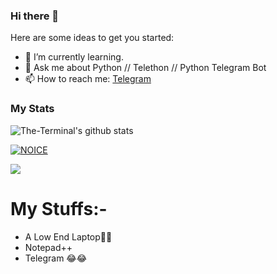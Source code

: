 ### Hi there 👋

Here are some ideas to get you started:

- 🌱 I’m currently learning.
- 💬 Ask me about Python // Telethon // Python Telegram Bot
- 📫 How to reach me: [Telegram](https://t.me/ProgrammingError)

### My Stats
![The-Terminal's github stats](https://github-readme-stats.vercel.app/api?username=ProgrammingError&layout=compact&show_icons=true&theme=chartreuse-dark&cache_seconds=1800)

[![NOICE](https://github-readme-stats.vercel.app/api/top-langs/?username=ProgrammingError&layout=compact&theme=midnight-purple&show_icons=true)](https://github.com/ProgrammingError)

![](https://visitor-badge.laobi.icu/badge?page_id=ProgrammingError)
# My Stuffs:-

- A Low End Laptop🙂🙂
- Notepad++
- Telegram  😂😂
